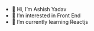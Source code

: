- 👋 Hi, I’m Ashish Yadav
- 👀 I’m interested in Front End
- 🌱 I’m currently learning Reactjs


<!---
Ashish7107/Ashish7107 is a ✨ special ✨ repository because its `README.md` (this file) appears on your GitHub profile.
You can click the Preview link to take a look at your changes.
--->
